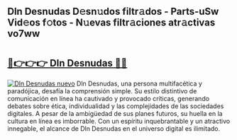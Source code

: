 ## Dln Desnudas D𝚎sn𝚞dos filtr𝚊dos - Parts-uSw Vid𝚎os f𝚘tos - N𝚞evas filtr𝚊ciones atr𝚊ctivas vo7ww

# <h2><a href="http://mb5k5y4.tromn.icu/?c=Dln+Desnudas">🔗👉👉👉 Dln Desnudas 🔗🔗</a></h2>

[![Dln Desnudas nuevo](https://i.imgur.com/pEAQMta.gif)](http://mb5k5y4.tromn.icu/?c=Dln+Desnudas)
Dln Desnudas, una persona multifacética y paradójica, desafía la comprensión simple. Su estilo distintivo de comunicación en línea ha cautivado y provocado críticas, generando debates sobre ética, individualidad y las complejidades de las sociedades digitales. A pesar de la ambigüedad de sus planes futuros, su huella en la cultura en línea es imborrable. Con un espíritu inquebrantable y un atractivo innegable, el alcance de Dln Desnudas en el universo digital es ilimitado.
